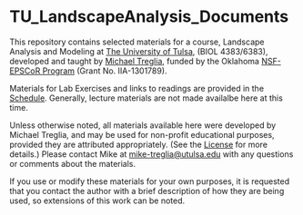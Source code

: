 TU_LandscapeAnalysis_Documents
==============================

This repository contains selected materials for a course, Landscape Analysis and Modeling at [The University of Tulsa](http://utulsa.edu/), (BIOL 4383/6383), developed and taught by [Michael Treglia](http://mltconsecol.github.io/), funded by the Oklahoma [NSF-EPSCoR Program](http://www.okepscor.org/) (Grant No. IIA-1301789).

Materials for Lab Exercises and links to readings are provided  in the [ Schedule](./Schedule_Detailed.md). Generally, lecture materials are not made availalbe here at this time.

Unless otherwise noted, all materials available here were developed by Michael Treglia, and may be used for non-profit educational purposes, provided they are attributed appropriately. (See the [License](./LICENSE.md) for more details.) Please contact Mike at [mike-treglia@utulsa.edu](mailto:mike-treglia@utulsa.edu) with any questions or comments about the materials.

If you use or modify these materials for your own purposes, it is requested that you contact the author with a brief description of how they are being used, so extensions of this work can be noted.
